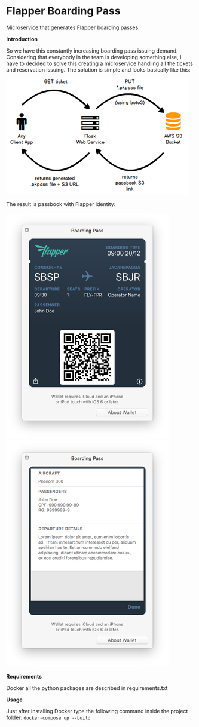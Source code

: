 # Flapper Boarding Pass
Microservice that generates Flapper boarding passes.

**Introduction**

So we have this constantly increasing boarding pass issuing demand.
Considering that everybody in the team is developing something else, I have to
 decided to solve this creating a microservice handling all the tickets
 and reservation issuing. The solution is simple and looks basically like this:
 
 ![Flapper Passbook Diagram](/readme_files/flapper_passbook.png)
 
 The result is passbook with Flapper identity:
 
 ![Flapper Passbook Front](/readme_files/passbook_front.png) ![Flapper Passbook Back](/readme_files/passbook_back.png)
 
 **Requirements**
 
 Docker all the python packages are described in requirements.txt
 
 **Usage**
 
 Just after installing Docker type the following command inside the project folder:
  `docker-compose up --build`
